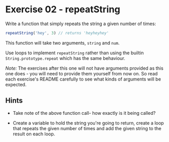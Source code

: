 # Exercise 02 - repeatString

Write a function that simply repeats the string a given number of times:

```javascript
repeatString('hey', 3) // returns 'heyheyhey'
```

This function will take two arguments, `string` and `num`.

Use loops to implement `repeatString` rather than using the builtin `String.prototype.repeat` which has the same behaviour.

*Note:* The exercises after this one will not have arguments provided as this one does - you will need to provide them yourself from now on. So read each exercise's README carefully to see what kinds of arguments will be expected.

## Hints

- Take note of the above function call- how exactly is it being called?

- Create a variable to hold the string you're going to return, create a loop that repeats the given number of times and add the given string to the result on each loop.
